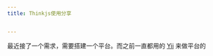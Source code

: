 ```yaml
---
title: Thinkjs使用分享


---
```


最近接了一个需求，需要搭建一个平台。而之前一直都用的 [Yii][Yii] 来做平台的

[任文越]: http://weibo.com/p/1005051641511391/home
[Yii]: http://www.yiiframework.com